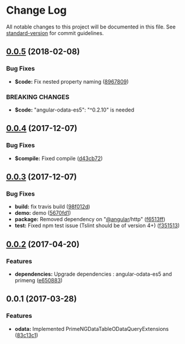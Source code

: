 # Change Log

All notable changes to this project will be documented in this file. See [standard-version](https://github.com/conventional-changelog/standard-version) for commit guidelines.

<a name="0.0.5"></a>
## [0.0.5](https://github.com/StefH/PrimeNG-DataTable-Extensions/compare/v0.0.4...v0.0.5) (2018-02-08)


### Bug Fixes

* **$code:** Fix nested property naming ([8967809](https://github.com/StefH/PrimeNG-DataTable-Extensions/commit/8967809))


### BREAKING CHANGES

* **$code:** "angular-odata-es5": "^0.2.10" is needed



<a name="0.0.4"></a>
## [0.0.4](https://github.com/StefH/PrimeNG-DataTable-Extensions/compare/v0.0.3...v0.0.4) (2017-12-07)


### Bug Fixes

* **$compile:** Fixed compile ([d43cb72](https://github.com/StefH/PrimeNG-DataTable-Extensions/commit/d43cb72))



<a name="0.0.3"></a>
## [0.0.3](https://github.com/StefH/PrimeNG-DataTable-Extensions/compare/v0.0.2...v0.0.3) (2017-12-07)


### Bug Fixes

* **build:** fix travis build ([98f012d](https://github.com/StefH/PrimeNG-DataTable-Extensions/commit/98f012d))
* **demo:** demo ([5670fd1](https://github.com/StefH/PrimeNG-DataTable-Extensions/commit/5670fd1))
* **package:** Removed dependency on "[@angular](https://github.com/angular)/http" ([f6513ff](https://github.com/StefH/PrimeNG-DataTable-Extensions/commit/f6513ff))
* **test:** Fixed npm test issue (Tslint should be of version 4+) ([f351513](https://github.com/StefH/PrimeNG-DataTable-Extensions/commit/f351513))



<a name="0.0.2"></a>
## [0.0.2](https://github.com/StefH/PrimeNG-DataTable-Extensions/compare/v0.0.1...v0.0.2) (2017-04-20)


### Features

* **dependencies:** Upgrade dependencies : angular-odata-es5 and primeng ([e650883](https://github.com/StefH/PrimeNG-DataTable-Extensions/commit/e650883))



<a name="0.0.1"></a>
## 0.0.1 (2017-03-28)


### Features

* **odata:** Implemented PrimeNGDataTableODataQueryExtensions ([83c13c1](https://github.com/StefH/PrimeNG-DataTable-Extensions/commit/83c13c1))
